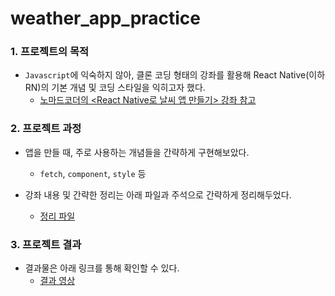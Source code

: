 # weather_app_practice

### 1. 프로젝트의 목적

- `Javascript`에 익숙하지 않아, 클론 코딩 형태의 강좌를 활용해 React Native(이하 RN)의 기본 개념 및 코딩 스타일을 익히고자 했다.
  - [노마드코더의 <React Native로 날씨 앱 만들기> 강좌 참고](<https://www.inflearn.com/course/%EB%A6%AC%EC%95%A1%ED%8A%B8-%EB%84%A4%EC%9D%B4%ED%8B%B0%EB%B8%8C/>)



### 2. 프로젝트 과정

- 앱을 만들 때, 주로 사용하는 개념들을 간략하게 구현해보았다.
  - `fetch`, `component`, `style` 등

- 강좌 내용 및 간략한 정리는 아래 파일과 주석으로 간략하게 정리해두었다.
  - [정리 파일](https://github.com/jhlee910609/weather_app_practice/blob/master/docs/3_reactive_native(1).pdf)



### 3. 프로젝트 결과 

- 결과물은 아래 링크를 통해 확인할 수 있다.
  - [결과 영상](https://www.youtube.com/watch?v=9p48kez8ovQ)